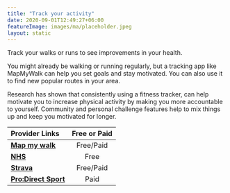 ```yaml
---
title: "Track your activity"
date: 2020-09-01T12:49:27+06:00
featureImage: images/ma/placeholder.jpeg
layout: static
---
```


Track your walks or runs to see improvements in your health.

You might already be walking or running regularly, but a tracking app like MapMyWalk can help you set goals and stay motivated. You can also use it to find new popular routes in your area.

Research has shown that consistently using a fitness tracker, can help motivate you to increase physical activity by making you more accountable to yourself. Community and personal challenge features help to mix things up and keep you motivated for longer.

| Provider Links      | Free or Paid  |  
| :-----------          | :--------------:      |  
| [**Map my walk**](https://www.mapmywalk.com/) | Free/Paid | 
| [**NHS**](https://www.nhs.uk/live-well/exercise/running-and-aerobic-exercises/) | Free | 
| [**Strava**](https://www.strava.com/) | Free/Paid | 
| [**Pro:Direct Sport**](https://www.awin1.com/cread.php?awinmid=6667&awinaffid=1198638&ued=https%3A%2F%2Fwww.prodirectsport.com%2Frunning%2F) | Paid | 
  

<br/><br/>






